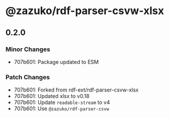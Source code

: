 # @zazuko/rdf-parser-csvw-xlsx

## 0.2.0

### Minor Changes

- 707b601: Package updated to ESM

### Patch Changes

- 707b601: Forked from rdf-ext/rdf-parser-csvw-xlsx
- 707b601: Updated xlsx to v0.18
- 707b601: Update `readable-stream` to v4
- 707b601: Use `@zazuko/rdf-parser-csvw`
